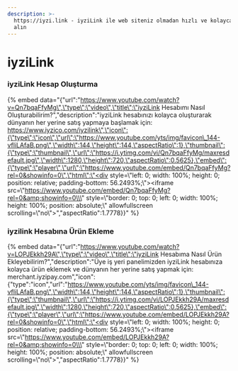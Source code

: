 ```yaml
---
description: >-
  https://iyzi.link - iyziLink ile web siteniz olmadan hızlı ve kolayca ödeme
  alın
---
```


# iyziLink

### iyziLink Hesap Oluşturma

{% embed data="{\"url\":\"https://www.youtube.com/watch?v=Qn7bqaFfyMg\",\"type\":\"video\",\"title\":\"iyziLink Hesabımı Nasıl Oluşturabilirim?\",\"description\":\"iyziLink hesabınızı kolayca oluşturarak dünyanın her yerine satış yapmaya başlamak için: https://www.iyzico.com/iyzilink\",\"icon\":{\"type\":\"icon\",\"url\":\"https://www.youtube.com/yts/img/favicon\_144-vfliLAfaB.png\",\"width\":144,\"height\":144,\"aspectRatio\":1},\"thumbnail\":{\"type\":\"thumbnail\",\"url\":\"https://i.ytimg.com/vi/Qn7bqaFfyMg/maxresdefault.jpg\",\"width\":1280,\"height\":720,\"aspectRatio\":0.5625},\"embed\":{\"type\":\"player\",\"url\":\"https://www.youtube.com/embed/Qn7bqaFfyMg?rel=0&showinfo=0\",\"html\":\"<div style=\\\"left: 0; width: 100%; height: 0; position: relative; padding-bottom: 56.2493%;\\\"><iframe src=\\\"https://www.youtube.com/embed/Qn7bqaFfyMg?rel=0&amp;showinfo=0\\\" style=\\\"border: 0; top: 0; left: 0; width: 100%; height: 100%; position: absolute;\\\" allowfullscreen scrolling=\\\"no\\\"></iframe></div>\",\"aspectRatio\":1.7778}}" %}

### iyzilink Hesabına Ürün Ekleme 

{% embed data="{\"url\":\"https://www.youtube.com/watch?v=LOPJEkkh29A\",\"type\":\"video\",\"title\":\"iyziLink Hesabıma Nasıl Ürün Ekleyebilirim?\",\"description\":\"Üye iş yeri panelimizden iyziLink hesabınıza kolayca ürün eklemek ve dünyanın her yerine satış yapmak için: merchant.iyzipay.com\",\"icon\":{\"type\":\"icon\",\"url\":\"https://www.youtube.com/yts/img/favicon\_144-vfliLAfaB.png\",\"width\":144,\"height\":144,\"aspectRatio\":1},\"thumbnail\":{\"type\":\"thumbnail\",\"url\":\"https://i.ytimg.com/vi/LOPJEkkh29A/maxresdefault.jpg\",\"width\":1280,\"height\":720,\"aspectRatio\":0.5625},\"embed\":{\"type\":\"player\",\"url\":\"https://www.youtube.com/embed/LOPJEkkh29A?rel=0&showinfo=0\",\"html\":\"<div style=\\\"left: 0; width: 100%; height: 0; position: relative; padding-bottom: 56.2493%;\\\"><iframe src=\\\"https://www.youtube.com/embed/LOPJEkkh29A?rel=0&amp;showinfo=0\\\" style=\\\"border: 0; top: 0; left: 0; width: 100%; height: 100%; position: absolute;\\\" allowfullscreen scrolling=\\\"no\\\"></iframe></div>\",\"aspectRatio\":1.7778}}" %}

